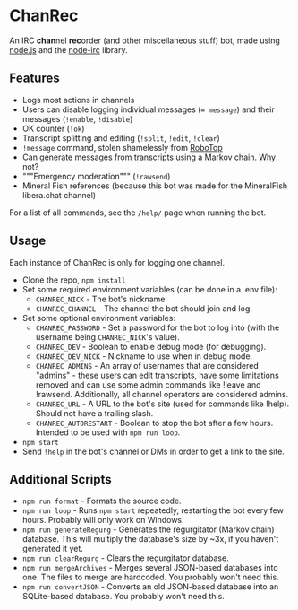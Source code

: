# ChanRec

An IRC **chan**nel **rec**order (and other miscellaneous stuff) bot, made using <a href="https://nodejs.org/">node.js</a> and the <a href="https://www.npmjs.com/package/irc/">node-irc</a> library.

## Features
- Logs most actions in channels
- Users can disable logging individual messages (`= message`) and their messages (`!enable`, `!disable`)
- OK counter <!--and OK lock (sends the OK count each time someone says OK)--> (`!ok`<!--, `!oklock`-->)
- Transcript splitting and editing (`!split`, `!edit`, `!clear`)
- `!message` command, stolen shamelessly from [RoboTop](https://robotop.xyz)
- Can generate messages from transcripts using a Markov chain. Why not?
- """Emergency moderation""" (`!rawsend`)
- Mineral Fish references (because this bot was made for the MineralFish libera.chat channel)

For a list of all commands, see the `/help/` page when running the bot.

## Usage

Each instance of ChanRec is only for logging one channel.

- Clone the repo, `npm install`
- Set some required environment variables (can be done in a .env file):
	- `CHANREC_NICK` - The bot's nickname.
	- `CHANREC_CHANNEL` - The channel the bot should join and log.
- Set some optional environment variables:
	- `CHANREC_PASSWORD` - Set a password for the bot to log into
		(with the username being `CHANREC_NICK`'s value).
	- `CHANREC_DEV` - Boolean to enable debug mode (for debugging).
	- `CHANREC_DEV_NICK` - Nickname to use when in debug mode.
	- `CHANREC_ADMINS` - An array of usernames that are considered "admins" -
		these users can edit transcripts, have some limitations removed
		and can use some admin commands like !leave and !rawsend.
		Additionally, all channel operators are considered admins.
	- `CHANREC_URL` - A URL to the bot's site (used for commands like !help).
		Should not have a trailing slash.
	- `CHANREC_AUTORESTART` - Boolean to stop the bot after a few hours. Intended to be used with `npm run loop`.
- `npm start`
- Send `!help` in the bot's channel or DMs in order to get a link to the site.

## Additional Scripts
- `npm run format` - Formats the source code.
- `npm run loop` - Runs `npm start` repeatedly, restarting the bot every few hours. Probably will only work on Windows.
- `npm run generateRegurg` - Generates the regurgitator (Markov chain) database. This will multiply the database's size by ~3x, if you haven't generated it yet.
- `npm run clearRegurg` - Clears the regurgitator database.
- `npm run mergeArchives` - Merges several JSON-based databases into one. The files to merge are hardcoded. You probably won't need this.
- `npm run convertJSON` - Converts an old JSON-based database into an SQLite-based database. You probably won't need this.